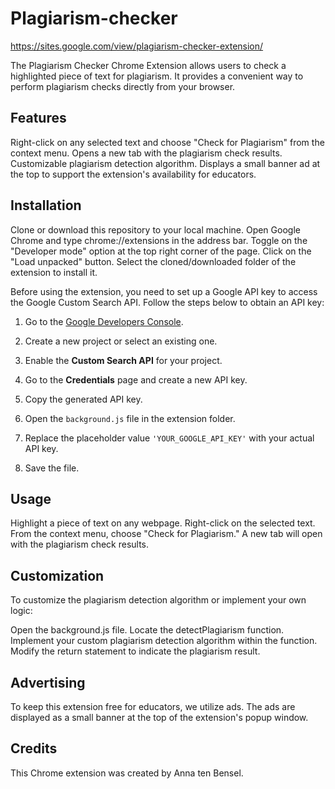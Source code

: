 # Plagiarism-checker

https://sites.google.com/view/plagiarism-checker-extension/

The Plagiarism Checker Chrome Extension allows users to check a highlighted piece of text for plagiarism. It provides a convenient way to perform plagiarism checks directly from your browser.

## Features

Right-click on any selected text and choose "Check for Plagiarism" from the context menu.
Opens a new tab with the plagiarism check results.
Customizable plagiarism detection algorithm.
Displays a small banner ad at the top to support the extension's availability for educators.

## Installation

Clone or download this repository to your local machine.
Open Google Chrome and type chrome://extensions in the address bar.
Toggle on the "Developer mode" option at the top right corner of the page.
Click on the "Load unpacked" button.
Select the cloned/downloaded folder of the extension to install it.

Before using the extension, you need to set up a Google API key to access the Google Custom Search API. Follow the steps below to obtain an API key:

1. Go to the [Google Developers Console](https://console.developers.google.com/).

2. Create a new project or select an existing one.

3. Enable the **Custom Search API** for your project.

4. Go to the **Credentials** page and create a new API key.

5. Copy the generated API key.

6. Open the `background.js` file in the extension folder.

7. Replace the placeholder value `'YOUR_GOOGLE_API_KEY'` with your actual API key.

8. Save the file.


## Usage

Highlight a piece of text on any webpage.
Right-click on the selected text.
From the context menu, choose "Check for Plagiarism."
A new tab will open with the plagiarism check results.


## Customization

To customize the plagiarism detection algorithm or implement your own logic:

Open the background.js file.
Locate the detectPlagiarism function.
Implement your custom plagiarism detection algorithm within the function.
Modify the return statement to indicate the plagiarism result.

## Advertising
To keep this extension free for educators, we utilize ads. The ads are displayed as a small banner at the top of the extension's popup window.

## Credits
This Chrome extension was created by Anna ten Bensel.
